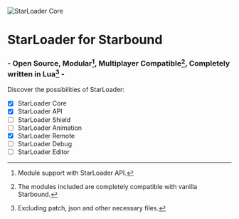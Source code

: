 ![StarLoader Core](https://media.discordapp.net/attachments/970399339677618276/1031864623563014155/Starloader_Core_Small.png)
# StarLoader for Starbound
### - Open Source, Modular[^modular], Multiplayer Compatible[^compatible], Completely written in Lua[^onlylua] - 
Discover the possibilities of StarLoader:

- [x] StarLoader Core
- [x] StarLoader API
- [ ] StarLoader Shield
- [ ] StarLoader Animation
- [x] StarLoader Remote
- [ ] StarLoader Debug
- [ ] StarLoader Editor

[^modular]: Module support with StarLoader API.
[^compatible]: The modules included are completely compatible with vanilla Starbound.
[^onlylua]: Excluding patch, json and other necessary files.
